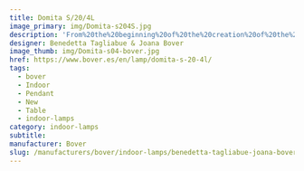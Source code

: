 ```yaml
---
title: Domita S/20/4L
image_primary: img/Domita-s204S.jpg
description: 'From%20the%20beginning%20of%20the%20creation%20of%20the%20Dome%2C%20we%20knew%20that%20sooner%20or%20later%20we%20should%20expand%20the%20collection%20with%20smaller%20versions%20that%20allow%20us%20to%20create%20lighter%20spaces.%20Under%20these%20premises%20were%20born%20the%20Domitas%2C%20lamps%20made%20with%20thin%20wooden%20slats%20that%20converge%20between%20them%2C%20forming%20a%20small%20dome%20that%20keeps%20inside%20the%20LED%20source.%0A%0A%0A%0A'
designer: Benedetta Tagliabue & Joana Bover
image_thumb: img/Domita-s04-bover.jpg
href: https://www.bover.es/en/lamp/domita-s-20-4l/
tags:
  - bover
  - Indoor
  - Pendant
  - New
  - Table
  - indoor-lamps
category: indoor-lamps
subtitle:
manufacturer: Bover
slug: /manufacturers/bover/indoor-lamps/benedetta-tagliabue-joana-bover-domita-s-20-4-l
---
```

